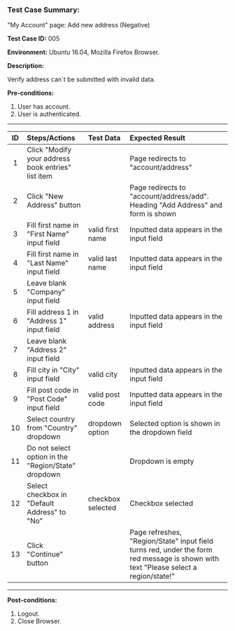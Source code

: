 
### Test Case Summary:

"My Account" page: Add new address (Negative)

**Test Case ID:** 005

**Environment:** Ubuntu 16.04, Mozilla Firefox Browser.

**Description:**

Verify address can`t be submitted with invalid data.

**Pre-conditions:**
1. User has account.
2. User is authenticated.

---

|      ID       | Steps/Actions            |  Test Data  | Expected Result |
| :--------:    |:------------------------------|:---------------|:---------------|
|       1       | Click "Modify your address book entries" list item | | Page redirects to "account/address" 
|       2       | Click "New Address" button|  | Page redirects to "account/address/add". Heading "Add Address" and form is shown
|       3       | Fill first name in "First Name" input field | valid first name | Inputted data appears in the input field                 
|       4       | Fill first name in "Last Name" input field | valid last name | Inputted data appears in the input field
|       5       | Leave blank "Company" input field | |
|       6       | Fill address 1 in "Address 1" input field | valid address | Inputted data appears in the input field
|       7       | Leave blank "Address 2" input field | |
|       8       | Fill city in "City" input field | valid city | Inputted data appears in the input field              
|       9       | Fill post code in "Post Code" input field | valid post code | Inputted data appears in the input field                  
|       10      | Select country from "Country" dropdown  | dropdown option  | Selected option is shown in the dropdown field
|       11      | Do not select option in the "Region/State" dropdown |  | Dropdown is empty
|       12      | Select checkbox in "Default Address" to "No" | checkbox selected |  Checkbox selected
|       13      | Click "Continue" button | | Page refreshes, "Region/State" input field turns red, under the form red message is shown with text "Please select a region/state!"
---

**Post-conditions:**
1. Logout.
2. Close Browser.
